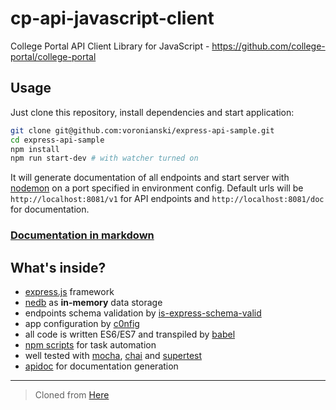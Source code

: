 # cp-api-javascript-client
College Portal API Client Library for JavaScript -  https://github.com/college-portal/college-portal

## Usage

Just clone this repository, install dependencies and start application:

```bash
git clone git@github.com:voronianski/express-api-sample.git
cd express-api-sample
npm install
npm run start-dev # with watcher turned on
```

It will generate documentation of all endpoints and start server with [nodemon]() on a port specified in environment config. Default urls will be `http://localhost:8081/v1` for API endpoints and `http://localhost:8081/doc` for documentation.

### [Documentation in markdown](https://github.com/ekpo-d/cp-api-javascript-client/blob/master/DOCUMENTATION.md)

## What's inside?

- [express.js](http://expressjs.com) framework
- [nedb](https://github.com/louischatriot/nedb) as **in-memory** data storage
- endpoints schema validation by [is-express-schema-valid](https://github.com/voronianski/is-express-schema-valid)
- app configuration by [c0nfig](https://github.com/voronianski/c0nfig)
- all code is written ES6/ES7 and transpiled by [babel](http://babeljs.io)
- [npm scripts](https://github.com/voronianski/express-api-sample/blob/master/package.json#L6) for task automation
- well tested with [mocha](http://mochajs.org), [chai](http://chaijs.com) and [supertest](https://github.com/visionmedia/supertest)
- [apidoc](http://apidocjs.com) for documentation generation

---

> Cloned from [Here](https://github.com/voronianski)

